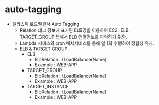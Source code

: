 # auto-tagging

- 엘라스틱 로드밸런서 Auto Tagging
  - Relation 태그 정보에 표기된 ELB명을 이용하여 EC2, ELB, TARGET_GROUP 탭에서 ELB 연결정보를 파악하기 위함.  
  - Lambda 서비스의 cron 배치서비스를 통해 일 1회 수행하여 정합성 유지.
  - ELB & TARGET GROUP
    - ELB
      - ElbRelation : {LoadBalancerName}
      - Example : WEB-APP
    - TARGET_GROUP
      - ElbRelation : {LoadBalancerName}
      - Example : WEB-APP
    - TARGET_INSTANCE
      - ElbRelation : {LoadBalancerName}
      - Example : WEB-APP